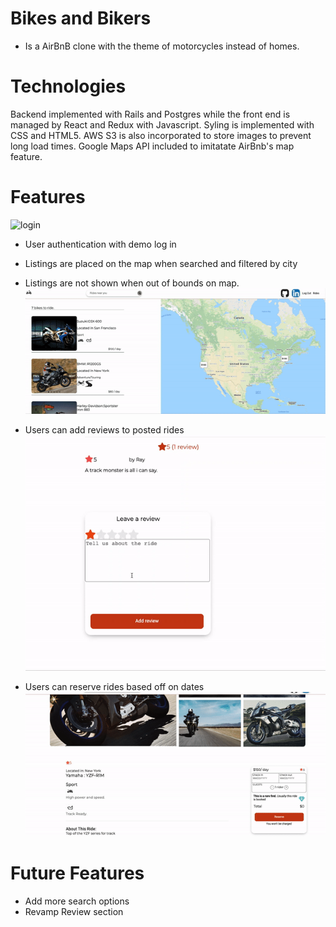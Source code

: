 # Bikes and Bikers

* Is a AirBnB clone with the theme of motorcycles instead of homes.

# Technologies
Backend implemented with Rails and Postgres while the front end is managed by React and Redux with Javascript. Syling is implemented with CSS and HTML5. AWS S3 is also incorporated to store images to prevent long load times. Google Maps API included to imitatate AirBnb's map feature.



# Features


![login](https://github.com/tabemono/BnB/blob/media/media/login-gif.gif)

* User authentication with demo log in

* Listings are placed on the map when searched and filtered by city
* Listings are not shown when out of bounds on map.
![search](https://github.com/tabemono/BnB/blob/media/media/search-gif.gif)

* Users can add reviews to posted rides
![review](https://github.com/tabemono/BnB/blob/media/media/review-gif.gif)

* Users can reserve rides based off on dates
![booking](https://github.com/tabemono/BnB/blob/media/media/booking-gif.gif)

# Future Features

* Add more search options
* Revamp Review section
